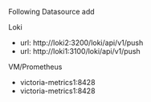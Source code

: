 Following Datasource add

Loki
  - url: http://loki2:3200/loki/api/v1/push
  - url: http://loki1:3100/loki/api/v1/push


VM/Prometheus
- victoria-metrics1:8428
- victoria-metrics1:8428